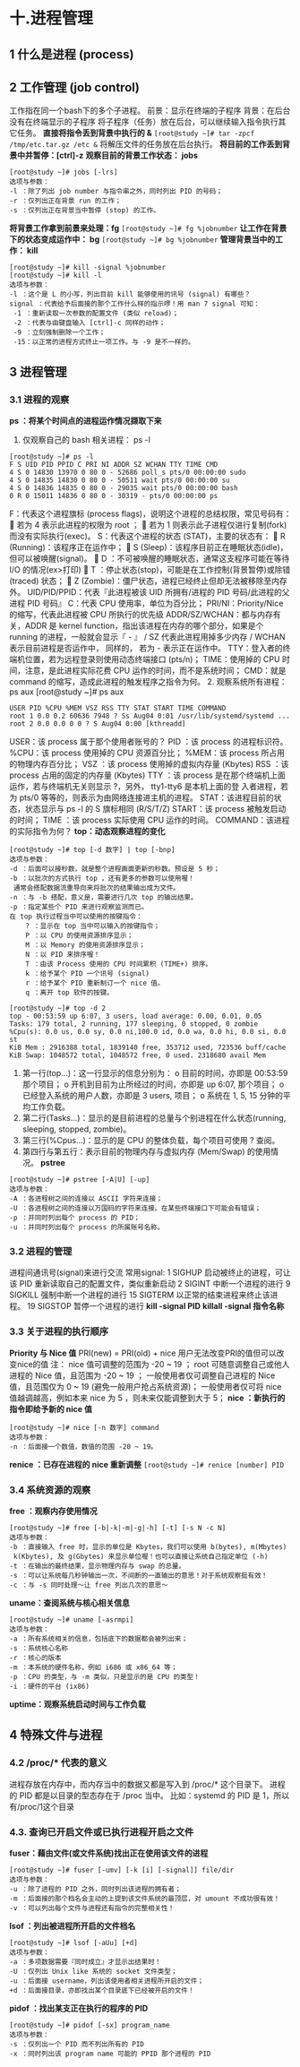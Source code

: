 # 十.进程管理
## 1 什么是进程 (process)
## 2 工作管理 (job control)
工作指在同一个bash下的多个子进程。
前景：显示在终端的子程序
背景：在后台没有在终端显示的子程序
将子程序（任务）放在后台，可以继续输入指令执行其它任务。
**直接将指令丢到背景中执行的 &**
`[root@study ~]# tar -zpcf /tmp/etc.tar.gz /etc &`
将解压文件的任务放在后台执行。
**将目前的工作丢到背景中并暂停：[ctrl]-z**
**观察目前的背景工作状态： jobs**
```
[root@study ~]# jobs [-lrs]
选项与参数：
-l ：除了列出 job number 与指令串之外，同时列出 PID 的号码；
-r ：仅列出正在背景 run 的工作；
-s ：仅列出正在背景当中暂停 (stop) 的工作。
```
**将背景工作拿到前景来处理：fg**
`[root@study ~]# fg %jobnumber`
**让工作在背景下的状态变成运作中： bg**
`[root@study ~]# bg %jobnumber`
**管理背景当中的工作： kill**
```
[root@study ~]# kill -signal %jobnumber
[root@study ~]# kill -l
选项与参数：
-l ：这个是 L 的小写，列出目前 kill 能够使用的讯号 (signal) 有哪些？
signal ：代表给予后面接的那个工作什么样的指示啰！用 man 7 signal 可知：
 -1 ：重新读取一次参数的配置文件 (类似 reload)；
 -2 ：代表与由键盘输入 [ctrl]-c 同样的动作；
 -9 ：立刻强制删除一个工作；
 -15：以正常的进程方式终止一项工作。与 -9 是不一样的。
```
## 3 进程管理
### 3.1 进程的观察
**ps ：将某个时间点的进程运作情况撷取下来**
1. 仅观察自己的 bash 相关进程： ps -l
```
[root@study ~]# ps -l
F S UID PID PPID C PRI NI ADDR SZ WCHAN TTY TIME CMD
4 S 0 14830 13970 0 80 0 - 52686 poll_s pts/0 00:00:00 sudo
4 S 0 14835 14830 0 80 0 - 50511 wait pts/0 00:00:00 su
4 S 0 14836 14835 0 80 0 - 29035 wait pts/0 00:00:00 bash
0 R 0 15011 14836 0 80 0 - 30319 - pts/0 00:00:00 ps
```
F：代表这个进程旗标 (process flags)，说明这个进程的总结权限，常见号码有：
 若为 4 表示此进程的权限为 root ；
 若为 1 则表示此子进程仅进行复制(fork)而没有实际执行(exec)。
S：代表这个进程的状态 (STAT)，主要的状态有：
 R (Running)：该程序正在运作中；
 S (Sleep)：该程序目前正在睡眠状态(idle)，但可以被唤醒(signal)。
 D ：不可被唤醒的睡眠状态，通常这支程序可能在等待 I/O 的情况(ex>打印)
 T ：停止状态(stop)，可能是在工作控制(背景暂停)或除错 (traced) 状态；
 Z (Zombie)：僵尸状态，进程已经终止但却无法被移除至内存外。
UID/PID/PPID：代表『此进程被该 UID 所拥有/进程的 PID 号码/此进程的父进程 PID 号码』
C：代表 CPU 使用率，单位为百分比；
PRI/NI：Priority/Nice 的缩写，代表此进程被 CPU 所执行的优先级
ADDR/SZ/WCHAN：都与内存有关，ADDR 是 kernel function，指出该进程在内存的哪个部分，如果是个
running 的进程，一般就会显示『 - 』 / SZ 代表此进程用掉多少内存 / WCHAN 表示目前进程是否运作中，
同样的， 若为 - 表示正在运作中。
TTY：登入者的终端机位置，若为远程登录则使用动态终端接口 (pts/n)；
TIME：使用掉的 CPU 时间，注意，是此进程实际花费 CPU 运作的时间，而不是系统时间；
CMD：就是 command 的缩写，造成此进程的触发程序之指令为何。
2. 观察系统所有进程： ps aux
[root@study ~]# ps aux
```
USER PID %CPU %MEM VSZ RSS TTY STAT START TIME COMMAND
root 1 0.0 0.2 60636 7948 ? Ss Aug04 0:01 /usr/lib/systemd/systemd ...
root 2 0.0 0.0 0 0 ? S Aug04 0:00 [kthreadd]
```
USER：该 process 属于那个使用者账号的？
PID ：该 process 的进程标识符。%CPU：该 process 使用掉的 CPU 资源百分比；
%MEM：该 process 所占用的物理内存百分比；
VSZ ：该 process 使用掉的虚拟内存量 (Kbytes)
RSS ：该 process 占用的固定的内存量 (Kbytes)
TTY ：该 process 是在那个终端机上面运作，若与终端机无关则显示 ?，另外， tty1-tty6 是本机上面的登
入者进程，若为 pts/0 等等的，则表示为由网络连接进主机的进程。
STAT：该进程目前的状态，状态显示与 ps -l 的 S 旗标相同 (R/S/T/Z)
START：该 process 被触发启动的时间；
TIME ：该 process 实际使用 CPU 运作的时间。
COMMAND：该进程的实际指令为何？
**top：动态观察进程的变化**
```
[root@study ~]# top [-d 数字] | top [-bnp]
选项与参数：
-d ：后面可以接秒数，就是整个进程画面更新的秒数。预设是 5 秒；
-b ：以批次的方式执行 top ，还有更多的参数可以使用喔！
 通常会搭配数据流重导向来将批次的结果输出成为文件。
-n ：与 -b 搭配，意义是，需要进行几次 top 的输出结果。
-p ：指定某些个 PID 来进行观察监测而已。
在 top 执行过程当中可以使用的按键指令：
    ? ：显示在 top 当中可以输入的按键指令；
    P ：以 CPU 的使用资源排序显示；
    M ：以 Memory 的使用资源排序显示；
    N ：以 PID 来排序喔！
    T ：由该 Process 使用的 CPU 时间累积 (TIME+) 排序。
    k ：给予某个 PID 一个讯号 (signal)
    r ：给予某个 PID 重新制订一个 nice 值。
    q ：离开 top 软件的按键。
```
```
[root@study ~]# top -d 2
top - 00:53:59 up 6:07, 3 users, load average: 0.00, 0.01, 0.05
Tasks: 179 total, 2 running, 177 sleeping, 0 stopped, 0 zombie
%Cpu(s): 0.0 us, 0.0 sy, 0.0 ni,100.0 id, 0.0 wa, 0.0 hi, 0.0 si, 0.0 st
KiB Mem : 2916388 total, 1839140 free, 353712 used, 723536 buff/cache
KiB Swap: 1048572 total, 1048572 free, 0 used. 2318680 avail Mem
```
1. 第一行(top...)：这一行显示的信息分别为：
o 目前的时间，亦即是 00:53:59 那个项目；
o 开机到目前为止所经过的时间，亦即是 up 6:07, 那个项目；
o 已经登入系统的用户人数，亦即是 3 users, 项目；
o 系统在 1, 5, 15 分钟的平均工作负载。
2. 第二行(Tasks...)：显示的是目前进程的总量与个别进程在什么状态(running, sleeping, stopped, zombie)。
3. 第三行(%Cpus...)：显示的是 CPU 的整体负载，每个项目可使用 ? 查阅。
4. 第四行与第五行：表示目前的物理内存与虚拟内存 (Mem/Swap) 的使用情况。
**pstree**
```
[root@study ~]# pstree [-A|U] [-up]
选项与参数：
-A ：各进程树之间的连接以 ASCII 字符来连接；
-U ：各进程树之间的连接以万国码的字符来连接。在某些终端接口下可能会有错误；
-p ：并同时列出每个 process 的 PID；
-u ：并同时列出每个 process 的所属账号名称。
```
### 3.2 进程的管理
进程间通讯号(signal)来进行交流
常用signal:
1 SIGHUP 启动被终止的进程，可让该 PID 重新读取自己的配置文件，类似重新启动
2 SIGINT 中断一个进程的进行
9 SIGKILL 强制中断一个进程的进行
15 SIGTERM 以正常的结束进程来终止该进程。
19 SIGSTOP 暂停一个进程的进行
**kill -signal PID**
**killall -signal 指令名称**
### 3.3 关于进程的执行顺序
**Priority 与 Nice 值**
PRI(new) = PRI(old) + nice
用户无法改变PRI的值但可以改变nice的值
注：
nice 值可调整的范围为 -20 ~ 19 ；
root 可随意调整自己或他人进程的 Nice 值，且范围为 -20 ~ 19 ；
一般使用者仅可调整自己进程的 Nice 值，且范围仅为 0 ~ 19 (避免一般用户抢占系统资源)；
一般使用者仅可将 nice 值越调越高，例如本来 nice 为 5 ，则未来仅能调整到大于 5；
**nice ：新执行的指令即给予新的 nice 值**
```
[root@study ~]# nice [-n 数字] command
选项与参数：
-n ：后面接一个数值，数值的范围 -20 ~ 19。
```
**renice ：已存在进程的 nice 重新调整**
`[root@study ~]# renice [number] PID`

### 3.4 系统资源的观察
**free ：观察内存使用情况**
```
[root@study ~]# free [-b|-k|-m|-g|-h] [-t] [-s N -c N]
选项与参数：
-b ：直接输入 free 时，显示的单位是 Kbytes，我们可以使用 b(bytes), m(Mbytes)
 k(Kbytes), 及 g(Gbytes) 来显示单位喔！也可以直接让系统自己指定单位 (-h)
-t ：在输出的最终结果，显示物理内存与 swap 的总量。
-s ：可以让系统每几秒钟输出一次，不间断的一直输出的意思！对于系统观察挺有效！
-c ：与 -s 同时处理～让 free 列出几次的意思～
```
**uname：查阅系统与核心相关信息**
```
[root@study ~]# uname [-asrmpi]
选项与参数：
-a ：所有系统相关的信息，包括底下的数据都会被列出来；
-s ：系统核心名称
-r ：核心的版本
-m ：本系统的硬件名称，例如 i686 或 x86_64 等；
-p ：CPU 的类型，与 -m 类似，只是显示的是 CPU 的类型！
-i ：硬件的平台 (ix86)
```
**uptime：观察系统启动时间与工作负载**

## 4 特殊文件与进程
### 4.2 /proc/* 代表的意义
进程存放在内存中，而内存当中的数据又都是写入到 /proc/* 这个目录下。
进程的 PID 都是以目录的型态存在于 /proc 当中。
比如：systemd 的 PID 是 1，所以有/proc/1这个目录
### 4.3. 查询已开启文件或已执行进程开启之文件
**fuser：藉由文件(或文件系统)找出正在使用该文件的进程**
```
[root@study ~]# fuser [-umv] [-k [i] [-signal]] file/dir
选项与参数：
-u ：除了进程的 PID 之外，同时列出该进程的拥有者；
-m ：后面接的那个档名会主动的上提到该文件系统的最顶层，对 umount 不成功很有效！
-v ：可以列出每个文件与进程还有指令的完整相关性！
```
**lsof ：列出被进程所开启的文件档名**
```
[root@study ~]# lsof [-aUu] [+d]
选项与参数：
-a ：多项数据需要『同时成立』才显示出结果时！
-U ：仅列出 Unix like 系统的 socket 文件类型；
-u ：后面接 username，列出该使用者相关进程所开启的文件；
+d ：后面接目录，亦即找出某个目录底下已经被开启的文件！
```
**pidof ：找出某支正在执行的程序的 PID**
```
[root@study ~]# pidof [-sx] program_name
选项与参数：
-s ：仅列出一个 PID 而不列出所有的 PID
-x ：同时列出该 program name 可能的 PPID 那个进程的 PID
```
